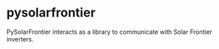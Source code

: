 # pysolarfrontier
PySolarFrontier interacts as a library to communicate with Solar Frontier inverters.
